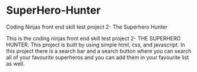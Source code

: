 # SuperHero-Hunter
Coding Ninjas front end skill test project 2- The Superhero Hunter

This is the coding ninjas front end skill test project 2- THE SUPERHERO HUNTER. This project is built by using simple html, css, and javascript. In this project there is a search bar and a search button where you can search all of your favourite superheros and you can add them in your favourite list as well.
